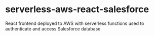 # serverless-aws-react-salesforce
React frontend deployed to AWS with serverless functions used to authenticate and access Salesforce database
